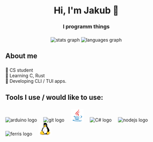 <h1 align="center">Hi, I'm Jakub 👋</h1>
<h3 align="center">I programm things</h3>

###

<div align="center">
  <img src="https://github-readme-stats.vercel.app/api?username=jm530ob&hide_title=false&hide_rank=false&show_icons=true&include_all_commits=false&count_private=true&disable_animations=false&theme=dracula&locale=en&hide_border=false" height="150" alt="stats graph"  />
  <img src="https://github-readme-stats.vercel.app/api/top-langs?username=jm530ob&locale=en&hide_title=false&layout=compact&card_width=320&langs_count=5&theme=dracula&hide_border=false" height="150" alt="languages graph"  />
</div>

###

<p align="left">
</p>

###

<h2 align="left">About me</h2>

###

<p align="left">🏫 CS student <br> 🦀 Learning C, Rust <br> 🎯 Developing CLI / TUI apps.
  
###
  
<h2 align="left">Tools I use / would like to use: </h2>

###

<div align="left">
  <img src="https://cdn.worldvectorlogo.com/logos/arduino-1.svg" height="40" alt="arduino logo"  />
  <img width="12" />
  <img src="https://www.vectorlogo.zone/logos/git-scm/git-scm-icon.svg" height="40" alt="git logo"  />
  <img width="12" />
  <img src="https://raw.githubusercontent.com/devicons/devicon/master/icons/java/java-original.svg" height="40" alt="java logo"  />
  <img width="12" />
  <img src="https://upload.wikimedia.org/wikipedia/commons/b/bd/Logo_C_sharp.svg" height="40" alt="C# logo"  />
  <img width="12" />
  <img src="https://cdn.jsdelivr.net/gh/devicons/devicon/icons/nodejs/nodejs-original.svg" height="40" alt="nodejs logo"  />
  <img width="12" />
  <img src="https://upload.wikimedia.org/wikipedia/commons/0/0f/Original_Ferris.svg" height="40" alt="ferris logo"  />
  <img width="12" />
  <img src="https://raw.githubusercontent.com/devicons/devicon/master/icons/linux/linux-original.svg" height="40" alt="linux logo"  />
</div>

###

